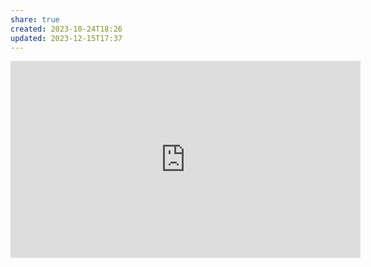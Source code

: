 ```yaml
---
share: true
created: 2023-10-24T18:26
updated: 2023-12-15T17:37
---
```

<iframe width="560" height="315" src="https://www.youtube.com/embed/-B58GgsehKQ?si=b_NUJJvEDwUDlwfe" title="YouTube video player" frameborder="0" allow="accelerometer; autoplay; clipboard-write; encrypted-media; gyroscope; picture-in-picture; web-share" referrerpolicy="strict-origin-when-cross-origin" allowfullscreen></iframe>